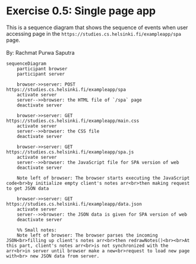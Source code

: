 # Exercise 0.5: Single page app
This is a sequence diagram that shows the sequence of events when user accessing page in the `https://studies.cs.helsinki.fi/exampleapp/spa` page.
<br><br>
By: Rachmat Purwa Saputra

```mermaid
sequenceDiagram
    participant browser
    participant server

    browser->>server: POST https://studies.cs.helsinki.fi/exampleapp/spa
    activate server
    server-->>browser: the HTML file of `/spa` page
    deactivate server

    browser->>server: GET https://studies.cs.helsinki.fi/exampleapp/main.css
    activate server
    server-->>browser: the CSS file
    deactivate server

    browser->>server: GET https://studies.cs.helsinki.fi/exampleapp/spa.js
    activate server
    server-->>browser: the JavaScript file for SPA version of web
    deactivate server

    Note left of browser: The browser starts executing the JavaScript code<br>by initialize empty client's notes arr<br>then making request to get JSON data

    browser->>server: GET https://studies.cs.helsinki.fi/exampleapp/data.json
    activate server
    server-->>browser: the JSON data is given for SPA version of web
    deactivate server

    %% Small notes:
    Note left of browser: The browser parses the incoming JSON<br>filling up client's notes arr<br>then redrawNotes()<br><br>At this part, client's notes arr<br>is not synchronized with the arr<br>in server until browser make a new<br>request to load new page with<br> new JSON data from server.

```
